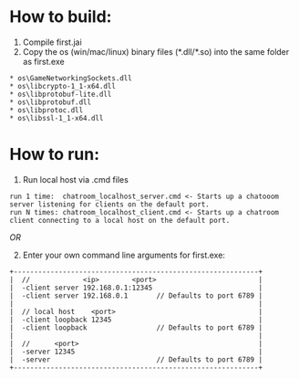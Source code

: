 How to build:
=============

1) Compile first.jai
2) Copy the os (win/mac/linux) binary files (\*.dll/\*.so) into the same folder as first.exe
```
* os\GameNetworkingSockets.dll
* os\libcrypto-1_1-x64.dll
* os\libprotobuf-lite.dll
* os\libprotobuf.dll
* os\libprotoc.dll
* os\libssl-1_1-x64.dll
```

How to run:
===========

1) Run local host via .cmd files

```
run 1 time:  chatroom_localhost_server.cmd <- Starts up a chatooom server listening for clients on the default port.
run N times: chatroom_localhost_client.cmd <- Starts up a chatroom client connecting to a local host on the default port.
```

*OR*

2) Enter your own command line arguments for first.exe:
```
+------------------------------------------------------------+
|  //             <ip>        <port>                         |
|  -client server 192.168.0.1:12345                          |
|  -client server 192.168.0.1       // Defaults to port 6789 |
|                                                            |
|  // local host    <port>                                   |
|  -client loopback 12345                                    |
|  -client loopback                 // Defaults to port 6789 |
|                                                            |
|  //      <port>                                            |
|  -server 12345                                             |
|  -server                          // Defaults to port 6789 |
+------------------------------------------------------------+
```